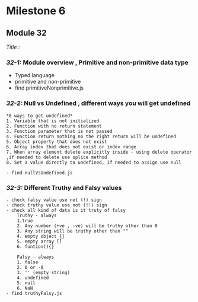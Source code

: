 # Milestone 6

## Module 32

_Title :_

### _32-1:_ Module overview , Primitive and non-primitive data type

- Typed language
- primitive and non-primitive
- find primitiveNonprimitive.js

### _32-2:_ Null vs Undefined , different ways you will get undefined

    *8 ways to get undefined*
    1. Variable that is not initialized
    2. Function with no return statement
    3. Function parameter that is not passed
    4. Function return nothing no the right return will be undefined
    5. Object property that does not exist
    6. Array index that does not exist or index range
    7. When array element delete explicitly inside - using delete operator ,if needed to delete use splice method
    8. Set a value directly to undefined, if needed to assign use null

    - find nullVsUndefined.js

### _32-3:_ Different Truthy and Falsy values
    - check falsy value use not (!) sign
    - check truthy value use not (!!) sign
    - check all kind of data is it truty of falsy
        Truthy - always
        1.true
        2. Any number (+ve , -ve) will be truthy other than 0
        3. Any string will be truthy other than ""
        4. empty object {}
        5. empty array []
        6. funtion(){}
    
        Falsy - always
        1. false
        2. 0 or -0
        3. '' (empty string)
        4. undefined
        5. null
        6. NaN
    - find truthyFalsy.js
